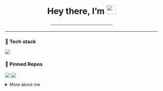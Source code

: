 <h1 align="center">Hey there, I’m <Aleksandr Medvedev> <img src="https://raw.githubusercontent.com/<username>/<username>/main/wave.gif" width="30"></h1>

<p align="center">
  --------------------------------
</p>

---

### 🔧 Tech stack
<p align="left">
  <img src="https://skillicons.dev/icons?i=py,cpp,cs,java,docker,latex,haskell,gitlab" />
</p>

### 📌 Pinned Repos
<p align="left">
  <a href="https://github.com/BearAx/SSAD_2025/blob/7e3bb559bdddcdfa2414efedbf2307a4e5bf4e92/DirectoryWalker.cpp"><img align="center" src="https://github-readme-stats.vercel.app/api/pin/?username=<username>&repo=microservice-kit&theme=default" /></a>
  <a href="[https://github.com/<username>/aws‑infra](https://github.com/BearAx/TCS_2025/blob/b4c25da1b9ec9040d150bd7ebe8da7c51a5d531a/FSA_to_RegExp_Translator.hs)"><img align="center" src="https://github-readme-stats.vercel.app/api/pin/?username=<username>&repo=aws-infra&theme=default" /></a>
</p>

<details>
  <summary>More about me</summary>

  - 🗓 Experience: 1 yrs Java, 2 yrs C++/C#, a bit days of Haskell
  - 📫 How to reach me: <klorik900@gmail.com>
</details>
